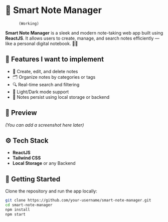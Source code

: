 # 🧠 Smart Note Manager
          (Working) 
**Smart Note Manager** is a sleek and modern note-taking web app built using **ReactJS**. It allows users to create, manage, and search notes efficiently — like a personal digital notebook. 📒✨

## 🌟 Features I want to implement

- 📝 Create, edit, and delete notes
- 🗂️ Organize notes by categories or tags 
- 🔍 Real-time search and filtering
- 🌙 Light/Dark mode support 
- 💾 Notes persist using local storage or backend 

## 📸 Preview

*(You can add a screenshot here later)*

## ⚙️ Tech Stack

- **ReactJS**
- **Tailwind CSS**
- **Local Storage** or any Backend 

## 🚀 Getting Started

Clone the repository and run the app locally:

```bash
git clone https://github.com/your-username/smart-note-manager.git
cd smart-note-manager
npm install
npm start

